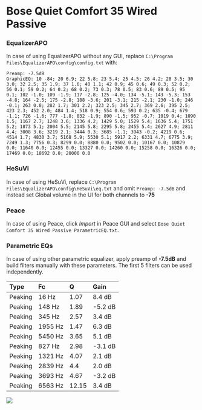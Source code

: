 # Bose Quiet Comfort 35 Wired Passive

### EqualizerAPO
In case of using EqualizerAPO without any GUI, replace `C:\Program Files\EqualizerAPO\config\config.txt`
with:
```
Preamp: -7.5dB
GraphicEQ: 10 -84; 20 6.9; 22 5.8; 23 5.4; 25 4.5; 26 4.2; 28 3.5; 30 3.0; 32 2.5; 35 1.9; 37 1.6; 40 1.1; 42 0.9; 45 0.6; 49 0.3; 52 0.2; 56 0.1; 59 0.2; 64 0.2; 68 0.2; 73 0.3; 78 0.5; 83 0.6; 89 0.5; 95 0.1; 102 -1.0; 109 -1.9; 117 -2.8; 125 -4.0; 134 -5.1; 143 -5.3; 153 -4.8; 164 -2.5; 175 -2.8; 188 -3.6; 201 -3.1; 215 -2.1; 230 -1.0; 246 -0.1; 263 0.8; 282 1.7; 301 2.2; 323 2.5; 345 2.7; 369 2.6; 395 2.5; 423 2.3; 452 2.0; 484 1.4; 518 0.9; 554 0.6; 593 0.2; 635 -0.4; 679 -1.1; 726 -1.6; 777 -1.8; 832 -1.9; 890 -1.5; 952 -0.7; 1019 0.4; 1090 1.5; 1167 2.7; 1248 3.6; 1336 4.2; 1429 5.0; 1529 5.4; 1636 5.4; 1751 5.2; 1873 5.1; 2004 5.5; 2145 5.8; 2295 5.8; 2455 5.4; 2627 4.9; 2811 4.4; 3008 3.6; 3219 2.1; 3444 0.3; 3685 -1.1; 3943 -0.2; 4219 0.6; 4514 1.7; 4830 3.7; 5168 5.9; 5530 5.1; 5917 2.2; 6331 4.7; 6775 3.9; 7249 1.3; 7756 0.3; 8299 0.0; 8880 0.0; 9502 0.0; 10167 0.0; 10879 0.0; 11640 0.0; 12455 0.0; 13327 0.0; 14260 0.0; 15258 0.0; 16326 0.0; 17469 0.0; 18692 0.0; 20000 0.0
```

### HeSuVi
In case of using HeSuVi, replace `C:\Program Files\EqualizerAPO\config\HeSuVi\eq.txt` and omit `Preamp:
-7.5dB` and instead set Global volume in the UI for both channels to **-75**

### Peace
In case of using Peace, click *Import* in Peace GUI and select `Bose Quiet Comfort 35 Wired Passive ParametricEQ.txt`.

### Parametric EQs
In case of using other parametric equalizer, apply preamp of **-7.5dB** and build filters manually with
these parameters. The first 5 filters can be used independently.

| Type    | Fc      |     Q | Gain    |
|:--------|:--------|:------|:--------|
| Peaking | 16 Hz   |  1.07 | 8.4 dB  |
| Peaking | 148 Hz  |  1.89 | -5.2 dB |
| Peaking | 345 Hz  |  2.57 | 3.4 dB  |
| Peaking | 1955 Hz |  1.47 | 6.3 dB  |
| Peaking | 5450 Hz |  3.65 | 5.1 dB  |
| Peaking | 827 Hz  |  2.98 | -3.1 dB |
| Peaking | 1321 Hz |  4.07 | 2.1 dB  |
| Peaking | 2839 Hz |  4.4  | 2.0 dB  |
| Peaking | 3693 Hz |  4.67 | -3.2 dB |
| Peaking | 6563 Hz | 12.15 | 3.4 dB  |

![](https://raw.githubusercontent.com/jaakkopasanen/AutoEq/master/results/innerfidelity/sbaf-serious/Bose%20Quiet%20Comfort%2035%20Wired%20Passive/Bose%20Quiet%20Comfort%2035%20Wired%20Passive.png)